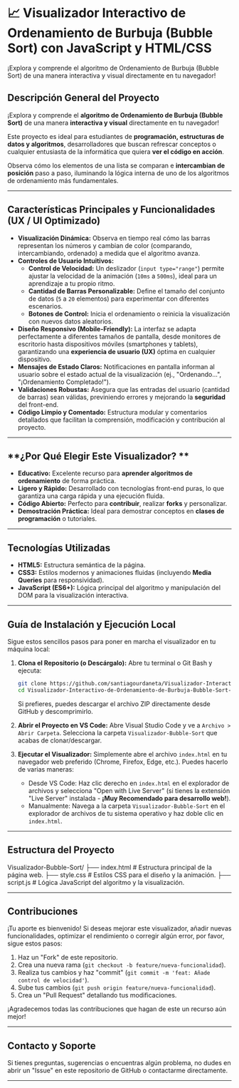 # 📈 Visualizador Interactivo de Ordenamiento de Burbuja (Bubble Sort) con JavaScript y HTML/CSS
¡Explora y comprende el algoritmo de Ordenamiento de Burbuja (Bubble Sort) de una manera interactiva y visual directamente en tu navegador!

## **Descripción General del Proyecto**

¡Explora y comprende el **algoritmo de Ordenamiento de Burbuja (Bubble Sort)** de una manera **interactiva y visual** directamente en tu navegador!

Este proyecto es ideal para estudiantes de **programación, estructuras de datos y algoritmos**, desarrolladores que buscan refrescar conceptos o cualquier entusiasta de la informática que quiera **ver el código en acción**.

Observa cómo los elementos de una lista se comparan e **intercambian de posición** paso a paso, iluminando la lógica interna de uno de los algoritmos de ordenamiento más fundamentales.

---

## **Características Principales y Funcionalidades (UX / UI Optimizado)**

* **Visualización Dinámica:** Observa en tiempo real cómo las barras representan los números y cambian de color (comparando, intercambiando, ordenado) a medida que el algoritmo avanza.
* **Controles de Usuario Intuitivos:**
    * **Control de Velocidad:** Un deslizador (`input type="range"`) permite ajustar la velocidad de la animación (`10ms` a `500ms`), ideal para un aprendizaje a tu propio ritmo.
    * **Cantidad de Barras Personalizable:** Define el tamaño del conjunto de datos (`5` a `20` elementos) para experimentar con diferentes escenarios.
    * **Botones de Control:** Inicia el ordenamiento o reinicia la visualización con nuevos datos aleatorios.
* **Diseño Responsivo (Mobile-Friendly):** La interfaz se adapta perfectamente a diferentes tamaños de pantalla, desde monitores de escritorio hasta dispositivos móviles (smartphones y tablets), garantizando una **experiencia de usuario (UX)** óptima en cualquier dispositivo.
* **Mensajes de Estado Claros:** Notificaciones en pantalla informan al usuario sobre el estado actual de la visualización (ej., "Ordenando...", "¡Ordenamiento Completado!").
* **Validaciones Robustas:** Asegura que las entradas del usuario (cantidad de barras) sean válidas, previniendo errores y mejorando la **seguridad** del front-end.
* **Código Limpio y Comentado:** Estructura modular y comentarios detallados que facilitan la comprensión, modificación y contribución al proyecto.

---

## **¿Por Qué Elegir Este Visualizador? **

* **Educativo:** Excelente recurso para **aprender algoritmos de ordenamiento** de forma práctica.
* **Ligero y Rápido:** Desarrollado con tecnologías front-end puras, lo que garantiza una carga rápida y una ejecución fluida.
* **Código Abierto:** Perfecto para **contribuir**, realizar **forks** y personalizar.
* **Demostración Práctica:** Ideal para demostrar conceptos en **clases de programación** o tutoriales.

---

## **Tecnologías Utilizadas**

* **HTML5:** Estructura semántica de la página.
* **CSS3:** Estilos modernos y animaciones fluidas (incluyendo **Media Queries** para responsividad).
* **JavaScript (ES6+):** Lógica principal del algoritmo y manipulación del DOM para la visualización interactiva.

---

## **Guía de Instalación y Ejecución Local**

Sigue estos sencillos pasos para poner en marcha el visualizador en tu máquina local:

1.  **Clona el Repositorio (o Descárgalo):**
    Abre tu terminal o Git Bash y ejecuta:
    ```bash
    git clone https://github.com/santiagourdaneta/Visualizador-Interactivo-de-Ordenamiento-de-Burbuja-Bubble-Sort-con-JavaScript-y-HTML-CSS/
    cd Visualizador-Interactivo-de-Ordenamiento-de-Burbuja-Bubble-Sort-con-JavaScript-y-HTML-CSS
    ```
    Si prefieres, puedes descargar el archivo ZIP directamente desde GitHub y descomprimirlo.

2.  **Abrir el Proyecto en VS Code:**
    Abre Visual Studio Code y ve a `Archivo > Abrir Carpeta`. Selecciona la carpeta `Visualizador-Bubble-Sort` que acabas de clonar/descargar.

3.  **Ejecutar el Visualizador:**
    Simplemente abre el archivo `index.html` en tu navegador web preferido (Chrome, Firefox, Edge, etc.). Puedes hacerlo de varias maneras:
    * Desde VS Code: Haz clic derecho en `index.html` en el explorador de archivos y selecciona "Open with Live Server" (si tienes la extensión "Live Server" instalada - **¡Muy Recomendado para desarrollo web!**).
    * Manualmente: Navega a la carpeta `Visualizador-Bubble-Sort` en el explorador de archivos de tu sistema operativo y haz doble clic en `index.html`.

---

## **Estructura del Proyecto**

Visualizador-Bubble-Sort/
├── index.html          # Estructura principal de la página web.
├── style.css           # Estilos CSS para el diseño y la animación.
├── script.js           # Lógica JavaScript del algoritmo y la visualización.

---

## **Contribuciones**

¡Tu aporte es bienvenido! Si deseas mejorar este visualizador, añadir nuevas funcionalidades, optimizar el rendimiento o corregir algún error, por favor, sigue estos pasos:

1.  Haz un "Fork" de este repositorio.
2.  Crea una nueva rama (`git checkout -b feature/nueva-funcionalidad`).
3.  Realiza tus cambios y haz "commit" (`git commit -m 'feat: Añade control de velocidad'`).
4.  Sube tus cambios (`git push origin feature/nueva-funcionalidad`).
5.  Crea un "Pull Request" detallando tus modificaciones.

¡Agradecemos todas las contribuciones que hagan de este un recurso aún mejor!

---

## **Contacto y Soporte**

Si tienes preguntas, sugerencias o encuentras algún problema, no dudes en abrir un "Issue" en este repositorio de GitHub o contactarme directamente.

---
